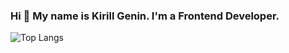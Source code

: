 ### Hi 👋 My name is Kirill Genin. I'm a Frontend Developer.

![Top Langs](https://github-readme-stats.vercel.app/api/top-langs/?username=KirillGenin&layout=compact&hide_border=true)
<!--
**KirillGenin/KirillGenin** is a ✨ _special_ ✨ repository because its `README.md` (this file) appears on your GitHub profile.

Here are some ideas to get you started:

- 🔭 I’m currently working on ...
- 🌱 I’m currently learning ...
- 👯 I’m looking to collaborate on ...
- 🤔 I’m looking for help with ...
- 💬 Ask me about ...
- 📫 How to reach me: ...
- 😄 Pronouns: ...
- ⚡ Fun fact: ...
-->
